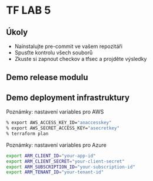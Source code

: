 # TF LAB 5

## Úkoly

- Nainstalujte pre-commit ve vašem repozitáři
- Spusťte kontrolu všech souborů
- Zkuste si zapnout checkov a tfsec a projděte výsledky

## Demo release modulu

## Demo deployment infrastruktury

Poznámky: nastavení variables pro AWS

```bash
% export AWS_ACCESS_KEY_ID="anaccesskey"
% export AWS_SECRET_ACCESS_KEY="asecretkey"
% terraform plan
```

Poznámky: nastavení variables pro Azure

```bash
export ARM_CLIENT_ID="your-app-id"
export ARM_CLIENT_SECRET="your-client-secret"
export ARM_SUBSCRIPTION_ID="your-subscription-id"
export ARM_TENANT_ID="your-tenant-id"
```
